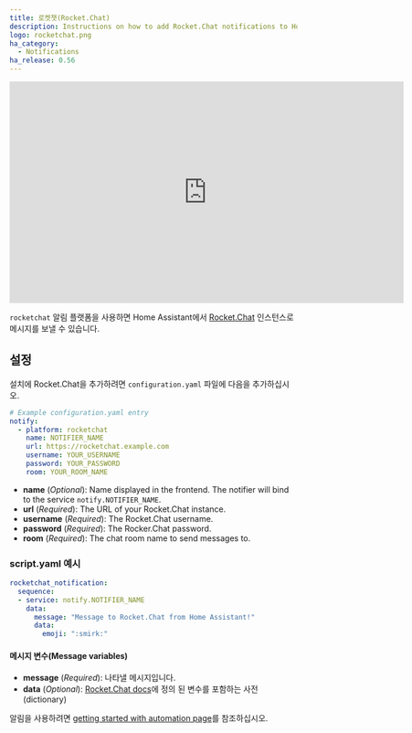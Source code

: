 ```yaml
---
title: 로켓챗(Rocket.Chat)
description: Instructions on how to add Rocket.Chat notifications to Home Assistant.
logo: rocketchat.png
ha_category:
  - Notifications
ha_release: 0.56
---
```


<div class='videoWrapper'>
<iframe width="690" height="388" src="https://www.youtube.com/embed/IzJ11kvM-P8" frameborder="0" allow="accelerometer; autoplay; encrypted-media; gyroscope; picture-in-picture" allowfullscreen></iframe>
</div>

`rocketchat` 알림 플랫폼을 사용하면 Home Assistant에서 [Rocket.Chat](https://rocket.chat/) 인스턴스로 메시지를 보낼 수 있습니다.

## 설정

설치에 Rocket.Chat을 추가하려면 `configuration.yaml` 파일에 다음을 추가하십시오.

```yaml
# Example configuration.yaml entry
notify:
  - platform: rocketchat
    name: NOTIFIER_NAME
    url: https://rocketchat.example.com
    username: YOUR_USERNAME
    password: YOUR_PASSWORD
    room: YOUR_ROOM_NAME
```

- **name** (*Optional*): Name displayed in the frontend. The notifier will bind to the service `notify.NOTIFIER_NAME`.
- **url** (*Required*): The URL of your Rocket.Chat instance.
- **username** (*Required*): The Rocket.Chat username.
- **password** (*Required*): The Rocker.Chat password.
- **room** (*Required*): The chat room name to send messages to.

### script.yaml 예시

```yaml
rocketchat_notification:
  sequence:
  - service: notify.NOTIFIER_NAME
    data:
      message: "Message to Rocket.Chat from Home Assistant!"
      data:
        emoji: ":smirk:"
```

#### 메시지 변수(Message variables)

- **message** (*Required*): 나타낼 메시지입니다.
- **data** (*Optional*): [Rocket.Chat docs](https://rocket.chat/docs/developer-guides/rest-api/chat/postmessage#message-object-example)에 정의 된 변수를 포함하는 사전(dictionary)

알림을 사용하려면 [getting started with automation page](/getting-started/automation/)를 참조하십시오.